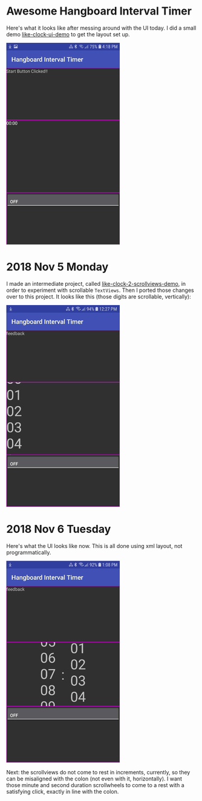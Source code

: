 # Awesome Hangboard Interval Timer #

Here's what it looks like after messing around with the UI today. I did a small demo [like-clock-ui-demo](https://github.com/mdoery/like-clock-ui-demo) to get the layout set up.

![three horizontal panels](https://raw.githubusercontent.com/mdoery/awesome-hangboard-interval-timer/master/2018-11-04-awesome-hangboard-interval-timer.png)

# 2018 Nov 5 Monday #

I made an intermediate project, called [like-clock-2-scrollviews-demo](https://github.com/mdoery/like-clock-2-scrollviews-demo), in order to experiment with scrollable ``TextViews``. Then I ported those changes over to this project. It looks like this (those digits are scrollable, vertically):

![three horizontal panels and scrollable TextViews](https://raw.githubusercontent.com/mdoery/awesome-hangboard-interval-timer/master/2018-11-06-awesome-hangboard-interval-timer.png)

# 2018 Nov 6 Tuesday #

Here's what the UI looks like now. This is all done using xml layout, not programmatically.

![three horizontal panels and two scrollable TextViews](https://raw.githubusercontent.com/mdoery/awesome-hangboard-interval-timer/master/2018-11-06-centered-awesome-hangboard-interval-timer.png)

Next: the scrollviews do not come to rest in increments, currently, so they can be misaligned with the colon (not even with it, horizontally). I want those minute and second duration scrollwheels to come to a rest with a satisfying click, exactly in line with the colon.

